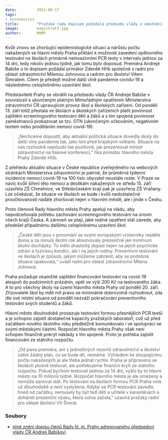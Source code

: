 ```yaml
---
date:         2021-09-17
tags:         
- koronavirus
title:        "Pražská rada dopisem požádala předsedu vlády o umožnění opětovně zavést testování ve školách"
image: 	      magistrat3.jpg
author:       MHMP
---
```


Kvůli znovu se zhoršující epidemiologické situaci a nárůstu počtu nakažených se hlavní město Praha přiklání k možnosti zavedení opětovného testování na školách primárně neinvazivními PCR testy v intervalu jednou za 14 dní, tedy nikoliv jednou týdně, jak tomu bylo doposud. Premiéra Andreje Babiše o to dopisem požádal primátor Zdeněk Hřib společně s radní pro oblast zdravotnictví Milenou Johnovou a radním pro školství Vítem Šimralem. Cílem je předejít možné další vlně pandemie covidu-19 a následnému celoplošnému uzavírání škol.

Představitelé Prahy se obrátili na předsedu vlády ČR Andreje Babiše v souvislosti s ukončeným platným Mimořádným opatřením Ministerstva zdravotnictví ČR upravujícím provoz škol a školských zařízení. Od pondělí 13. září totiž přestala ve školách a školských zařízeních platit povinnost zajištění screeningového testování dětí a žáků a s tím spojená povinnost zaměstnanců prokazovat se tzv. OTN (ukončeným očkováním, negativním testem nebo proděláním nemoci covid-19).

> „Nechceme dopustit, aby aktuální politická situace dovedla školy do další vlny pandemie tak, jako loni před krajskými volbami. Situace na nás rozhodně nepůsobí tak pozitivně, jak prezentoval ministr zdravotnictví na tiskové konferenci,“ říká primátor hlavního města Prahy Zdeněk Hřib. 

Z přehledu aktuální situace v České republice zveřejněného na webových stránkách Ministerstva zdravotnictví je patrné, že průměrná týdenní incidence nemoci covid-19 na 100 tisíc obyvatel neustále roste. V Praze se navíc kvůli šíření této nemoci a desítkám nakažených ve středu 15. září uzavřela ZŠ Chmelnice, ve Středočeském kraji pak je uzavřena ZŠ Vraňany. Lze očekávat, že situace ve školách se bude i kvůli nedostatečné proočkovanosti nadále zhoršovat nejen v hlavním městě, ale i jinde v Česku.

Proto členové Rady hlavního města Prahy apelují na vládu, aby nepodceňovala potřebu zachování screeningového testování na úrovni všech krajů Česka. A zároveň se ptají, jaké reálné opatření stát zavede, aby předešel případnému dalšímu celoplošnému uzavření škol.

> „České děti jsou v porovnání se svými evropskými vrstevníky nejdéle doma a za minulý školní rok absolvovaly prezenčně jen minimum školní docházky. To mělo drastický dopad nejen na jejich psychické zdraví a fyzickou kondici, ale i na jejich rodiny. Preventivní testování ve školách je způsob, jakým můžeme zabránit, aby se podobná situace opakovala,“ uvádí radní pro oblast zdravotnictví Milena Johnová.

Praha požaduje okamžité zajištění financování testování na covid-19 alespoň do podzimních prázdnin, opět ve výši 200 Kč na testovaného žáka. A to pro všechny školy na území hlavního města Prahy od pondělí 20. září. Zřizovatelé škol by měli mít právo se minimálně dobrovolně rozhodnout, zda dle své místní situace od pondělí nezváží pokračování preventivního testování svých studentů a žáků.

Hlavní město dlouhodobě prosazuje testování formou přesnějších PCR testů a je schopno zajistit dostatečné kapacity pražských laboratoří, což už před začátkem nového školního roku předběžně komunikovalo i ve spolupráci se svými městskými částmi. Rozpočet hlavního města Prahy však není schopen finančně pokrýt náklady s tím spojené. Proto je potřeba zajistit financování ze státního rozpočtu.

> „Od pana premiéra, ani z jednotlivých rezortů zdravotnictví a školství zatím žádný plán, co se bude dít, nemáme. Vzhledem ke stoupajícímu počtu nakažených je ale třeba jednat rychle. Praha je připravena ve školách plošně testovat, ale potřebujeme finanční krytí ze státního rozpočtu. Pokud bychom testovali jednou za 14 dní, vyšlo by to hlavní město na 10 milionů týdně. Rozpočet hlavního města je ale omezený a nemůže sanovat stát. Po testování na školách formou PCR Praha volá už dlouhodobě a není vyslyšena. Kdyby se PCR testování zavedlo hned od začátku, nemusely by být teď děti a učitelé v karanténách a dohánět prezenční výuku, která sotva začala," uzavírá pražský radní pro oblast školství Vít Šimral.

### Soubory

* [plné znění dopisu členů Rady hl. m. Prahy adresovaného předsedovi vlády ČR Andreji Babišovi](/assets/pdf/dopisbabisovi.pdf)
